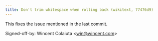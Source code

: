 ```yaml
---
title: Don't trim whitespace when rolling back (wikitext, 77476d9)
---
```


This fixes the issue mentioned in the last commit.

Signed-off-by: Wincent Colaiuta &lt;win@wincent.com&gt;
